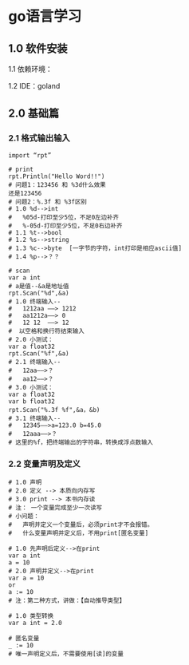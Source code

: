 # go语言学习

## 1.0 软件安装

1.1 依赖环境：

1.2 IDE：goland

## 2.0 基础篇 

### 2.1 格式输出输入

```
import “rpt”
```

```
# print
rpt.Println("Hello Word!!")
# 问题1：123456 和 %3d什么效果
还是123456
# 问题2：%.3f 和 %3f区别
# 1.0 %d-->int
# 	%05d-打印至少5位，不足0左边补齐
# 	%-05d-打印至少5位，不足0右边补齐
# 1.1 %t-->bool
# 1.2 %s-->string
# 1.3 %c-->byte  [一字节的字符，int打印是相应ascii值]
# 1.4 %p-->？？

```

```
# scan
var a int
# a是值--&a是地址值
rpt.Scan("%d",&a)
# 1.0 终端输入--
#	1212aa ——> 1212
# 	aa1212a——> 0
# 	12 12  ——> 12
#  以空格和换行符结束输入
# 2.0 小测试：
var a float32
rpt.Scan("%f",&a)
# 2.1 终端输入--
# 	12aa——>？
# 	aa12——>？
# 3.0 小测试：
var a float32
var b float32
rpt.Scan("%.3f %f",&a，&b)
# 3.1 终端输入--
# 	12345——>a=123.0 b=45.0
# 	12aaa——>？
# 这里的%f，把终端输出的字符串，转换成浮点数输入
```



### 2.2 变量声明及定义

```
# 1.0 声明
# 2.0 定义 --> 本质向内存写
# 3.0 print --> 本书内存读
# 注： 一个变量完成至少一次读写
# 小问题：
# 	声明并定义一个变量后，必须print才不会报错。
# 	什么变量声明并定义后，不用print[匿名变量]
```

```
# 1.0 先声明后定义-->在print
var a int
a = 10
# 2.0 声明并定义-->在print
var a = 10
or
a := 10
# 注：第二种方式，讲做：【自动推导类型】
```

```
# 1.0 类型转换
var a int = 2.0 
```

```
# 匿名变量
_ := 10
# 唯一声明定义后，不需要使用[读]的变量
```


